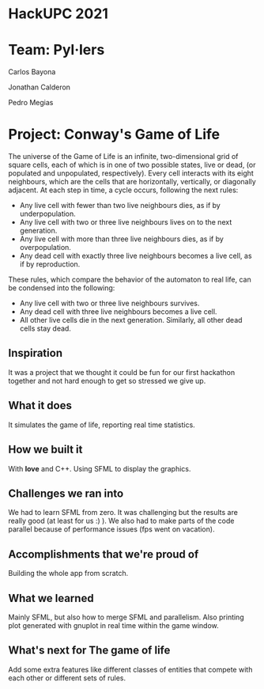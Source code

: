 
# HackUPC 2021
# Team: Pyl·lers
Carlos Bayona

Jonathan Calderon

Pedro Megias

# Project: Conway's Game of Life

The universe of the Game of Life is an infinite, two-dimensional grid of square cells, each of which is in one of two possible states, live or dead, (or populated and unpopulated, respectively). Every cell interacts with its eight neighbours, which are the cells that are horizontally, vertically, or diagonally adjacent. At each step in time, a cycle occurs, following the next rules:

  - Any live cell with fewer than two live neighbours dies, as if by underpopulation.
  - Any live cell with two or three live neighbours lives on to the next generation.
  - Any live cell with more than three live neighbours dies, as if by overpopulation.
  - Any dead cell with exactly three live neighbours becomes a live cell, as if by reproduction.

These rules, which compare the behavior of the automaton to real life, can be condensed into the following:

  - Any live cell with two or three live neighbours survives.
  - Any dead cell with three live neighbours becomes a live cell.
  - All other live cells die in the next generation. Similarly, all other dead cells stay dead.

## Inspiration
It was a project that we thought it could be fun for our first hackathon together and not hard enough to get so stressed we give up.

## What it does
It simulates the game of life, reporting real time statistics.

## How we built it
With **love** and C++. Using SFML to display the graphics.

## Challenges we ran into
We had to learn SFML from zero. It was challenging but the results are really good (at least for us :) ).
We also had to make parts of the code parallel because of performance issues (fps went on vacation).

## Accomplishments that we're proud of
Building the whole app from scratch.

## What we learned
Mainly SFML, but also how to merge SFML and parallelism. Also printing plot generated with gnuplot in real time within the game window.

## What's next for The game of life
Add some extra features like different classes of entities that compete with each other or different sets of rules.


